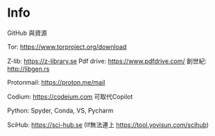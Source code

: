# Info
GitHub 與資源

Tor: https://www.torproject.org/download

Z-lib: https://z-library.se
Pdf drive: https://www.pdfdrive.com/
創世紀: http://libgen.rs

Protonmail: https://proton.me/mail

Codium:  https://codeium.com
可取代Copilot

Python: Spyder, Conda, VS, Pycharm

SciHub: https://sci-hub.se
(If無法連上 https://tool.yovisun.com/scihub)
